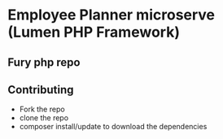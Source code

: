 #  Employee Planner microserve (Lumen PHP Framework)
## Fury php repo

## Contributing

* Fork the repo 
* clone the repo
* composer install/update to download the dependencies

